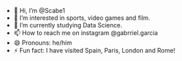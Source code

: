 - 👋 Hi, I’m @Scabe1
- 👀 I’m interested in sports, video games and film.
- 🌱 I’m currently studying Data Science.
- 📫 How to reach me on instagram @gabrriel.garcia
- 😄 Pronouns: he/him
- ⚡ Fun fact: I have visited Spain, Paris, London and Rome!

<!---
Scabe1/Scabe1 is a ✨ special ✨ repository because its `README.md` (this file) appears on your GitHub profile.
You can click the Preview link to take a look at your changes.
--->
